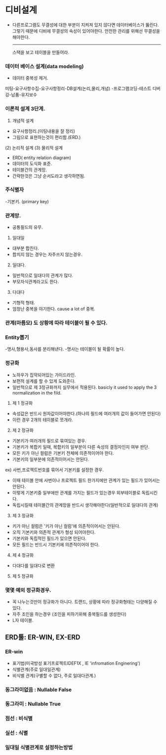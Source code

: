 # 디비설계
- 다른프로그램도 무결성에 대한 부분이 지켜져 있지 않다면
데이터베이스가 뚫린다.
그렇기 때문에 디비에 무결성의 속성이 있어야한다.
안전한 관리를 위해선 무결성을 해야한다.


	--------------------------------------------------
	스택을 보고 테이블을 만들어라.
	

### 데이터 베이스 설계(data modeling) 
- 데이터 중복성 제거.

미팅-요구사항수집-요구사항정리-DB설계(논리,물리,개념) -프로그램코딩-테스트 디버깅-납품-유지보수



### 이론적 설계 3단계.
1) 개념적 설계
- 요구사항정리.(미팅내용을 잘 정리) 
- 그림으로 표현하는것이 편리함.(ERD.) 

(2) 논리적 설계
(3) 물리적 설계


- ERD( entity relation diagram) 
- 데이터의 도식화 표준.
- 테이블간의 관계망.
- 간략한것은 그냥 순서도라고 생각하면됨.


### 주식별자
-기본키. (primary key) 


### 관계망.
- 공통필드의 유무.


1) 일대일
- 대부분 합친다.
- 합치지 않는 경우는 자주쓰지 않는경우.


2) 일대다.
- 일반적으로 일대다의 관계가 많다.
- 부모자식관계라고도 한다.


3) 다대다
- 기형적 형태.
- 엄청난 중복을 야기한다. cause a lot of 중복.


### 관계(마름모) 도 상황에 따라 테이블이 될 수 있다.



### Entity뽑기
-명사,형용사,동사를 분리해낸다.
-명사는 테이블이 될 확률이 높다.




### 정규화
- 노하우가 집약되어있는 가이드라인.
- 보편적 설계를 할 수 있게 도와준다.
- 일반적으로 제 3정규화까지 실무에서 적용된다.
basicly it used to apply  the 3 normalization in the fild.


1) 제 1 정규화
- 속성값은 반드시 원자값이어야한다.(하나의 필드에 여러개의 값이 들어가면 안된다) 
- 이런 경우 2개의 테이블로 쪼개라.

2) 제 2 정규화
- 기본키가 여러개의 필드로 묶여있는 경우.
- 기본키가 복합키 일때, 복합키의 일부분이 다른 속성의 결정자인지 여부 판단.
- 모든 키가 아닌 컬럼은 기본키 전체에 의존적이어야 한다.
- 기본키의 일부분에 의존적이어서는 안된다.

ex) 사번,프로젝트번호를 묶어서 기본키를 설정한 경우.
- 이때 테이블 안에 사번이나 프로젝트 필드 한가지에만 관계가 있는 필드가 있어서는 안된다.
- 이렇게 기본키중 일부에만 관계를 가지는 필드가 있는경우 외부테이블로 독립시킨다.
- 독립시킬때 테이블간의 관계망을 반드시 생각해야한다(일반적으로 일대다의 관계) 


3) 제 3 정규화
- 키가 아닌 컬럼은 '키가 아닌 컬럼'에 의존적이어서는 안된다.
- 오직 기본키와 의존적 관계가 형성 되어야한다.
- 기본키와 독립적인 필드가 있으면 안된다.
- 모든 필드는 반드시 기본키에 의존적이어야 한다.


 4) 제 4 정규화
- 다대다를 일대다로 변환
	

5) 제 5 정규화

### 몇몇 예외 정규화경우.
- 꼭 나누는것만이 정규화가 아니다. 트랜드, 상황에 따라 정규화형태는 다양해질 수 있다.
- 자주 조인을 하는경우 (조인을 피하기위해 중복필드를 생성한다) 
- L자 테이블.


## ERD툴: ER-WIN, EX-ERD

### ER-win
- 표기법(미국방성 표기프로젝트IDEF1X , IE 'infromation Enginering') 
- 식별관계(주로 일대일관계)  
- 비식별 관계(구별할 수 없다, 주로 일대다관계.) 


### 동그라미없음 : Nullable False
### 동그라미 : Nullable True
### 점선 : 비식별
### 실선 : 식별

### 일대일 식별관계로 설정하는방법